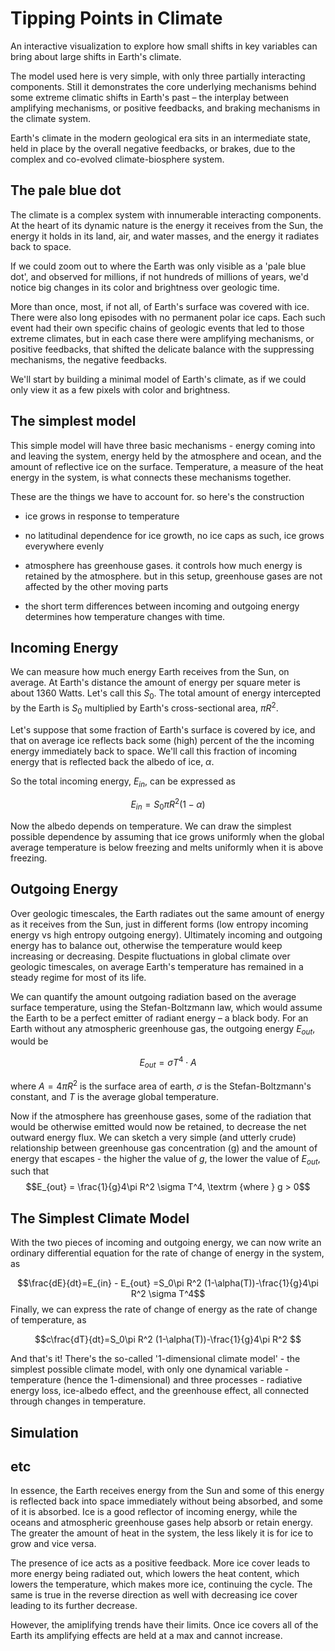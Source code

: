 # Tipping Points in Climate

An interactive visualization to explore how small shifts in key variables can bring about large shifts in Earth's climate. 

The model used here is very simple, with only three partially interacting components. Still it demonstrates the core underlying mechanisms behind some extreme climatic shifts in Earth's past – the interplay between amplifying mechanisms, or positive feedbacks, and braking mechanisms in the climate system.

Earth's climate in the modern geological era sits in an intermediate state, held in place by the overall negative feedbacks, or brakes, due to the complex and co-evolved climate-biosphere system. 

## The pale blue dot

The climate is a complex system with innumerable interacting components. At the heart of its dynamic nature is the energy it receives from the Sun, the energy it holds in its land, air, and water masses, and the energy it radiates back to space. 

If we could zoom out to where the Earth was only visible as a 'pale blue dot', and observed for millions, if not hundreds of millions of years, we'd notice big changes in its color and brightness over geologic time. 

More than once, most, if not all, of Earth's surface was covered with ice. There were also long episodes with no permanent polar ice caps. Each such event had their own specific chains of geologic events that led to those extreme climates, but in each case there were amplifying mechanisms, or positive feedbacks, that shifted the delicate balance with the suppressing mechanisms, the negative feedbacks.

We'll start by building a minimal model of Earth's climate, as if we could only view it as a few pixels with color and brightness.

## The simplest model

This simple model will have three basic mechanisms - energy coming into and leaving the system, energy held by the atmosphere and ocean, and the amount of reflective ice on the surface. Temperature,  a measure of the heat energy in the system, is what connects these mechanisms together. 

These are the things we have to account for. so here's the construction

- ice grows in response to temperature

- no latitudinal dependence for ice growth, no ice caps as such, ice grows everywhere evenly

- atmosphere has greenhouse gases. it controls how much energy is retained by the atmosphere. but in this setup, greenhouse gases are not affected by the other moving parts

- the short term differences between incoming and outgoing energy determines how temperature changes with time. 



## Incoming Energy

We can measure how much energy Earth receives from the Sun, on average. At Earth's distance the amount of energy per square meter is about 1360 Watts. Let's call this $S_0$. The total amount of energy intercepted by the Earth is $S_0$ multiplied by Earth's cross-sectional area, $\pi R^2$. 

Let's suppose that some fraction of Earth's surface is covered by ice, and that on average ice reflects back some (high) percent of the the incoming energy immediately back to space. We'll call this fraction of incoming energy that is reflected back the albedo of ice, $\alpha$. 

So the total incoming energy, $E_{in}$, can be expressed as

$$E_{in} = S_0\pi R^2 (1-\alpha)$$

Now the albedo depends on temperature. We can draw the simplest possible dependence by assuming that ice grows uniformly when the global average temperature is below freezing and melts uniformly when it is above freezing. 

## Outgoing Energy

Over geologic timescales, the Earth radiates out the same amount of energy as it receives from the Sun, just in different forms (low entropy incoming energy vs high entropy outgoing energy). Ultimately incoming and outgoing energy has to balance out, otherwise the temperature would keep increasing or decreasing. Despite fluctuations in global climate over geologic timescales, on average Earth's temperature has remained in a steady regime for most of its life.

We can quantify the amount outgoing radiation based on the average surface temperature, using the Stefan-Boltzmann law, which would assume the Earth to be a perfect emitter of radiant energy – a black body. For an Earth without any atmospheric greenhouse gas, the outgoing energy $E_{out}$, would be

$$E_{out} = \sigma T^4 \cdot A $$

where $A=4\pi R^2$ is the surface area of earth, $\sigma$ is the Stefan-Boltzmann's constant, and $T$ is the average global temperature. 

Now if the atmosphere has greenhouse gases, some of the radiation that would be otherwise emitted would now be retained, to decrease the net outward energy flux. We can sketch a very simple (and utterly crude) relationship between greenhouse gas concentration (g) and the amount of energy that escapes - the higher the value of $g$, the lower the value of $E_{out}$, such that
$$E_{out} = \frac{1}{g}4\pi R^2 \sigma T^4, \textrm {where } g > 0$$

## The Simplest Climate Model

With the two pieces of incoming and outgoing energy, we can now write an ordinary differential equation for the rate of change of energy in the system, as

$$\frac{dE}{dt}=E_{in} - E_{out} =S_0\pi R^2 (1-\alpha(T))-\frac{1}{g}4\pi R^2 \sigma T^4$$
Finally, we can express the rate of change of energy as the rate of change of temperature, as

$$c\frac{dT}{dt}=S_0\pi R^2 (1-\alpha(T))-\frac{1}{g}4\pi R^2 $$

And that's it! There's the so-called '1-dimensional climate model' - the simplest possible climate model, with only one dynamical variable - temperature (hence the 1-dimensional) and three processes - radiative energy loss, ice-albedo effect, and the greenhouse effect, all connected through changes in temperature.

## Simulation

## etc
In essence, the Earth receives energy from the Sun and some of this energy is reflected back into space immediately without being absorbed, and some of it is absorbed. Ice is a good reflector of incoming energy, while the oceans and atmospheric greenhouse gases help absorb or retain energy. The greater the amount of heat in the system, the less likely it is for ice to grow and vice versa. 

The presence of ice acts as a positive feedback. More ice cover leads to more energy being radiated out, which lowers the heat content, which lowers the temperature, which makes more ice, continuing the cycle. The same is true in the reverse direction as well with decreasing ice cover leading to its further decrease.

However, the amiplifying trends have their limits. Once ice covers all of the Earth its amplifying effects are held at a max and cannot increase. 




